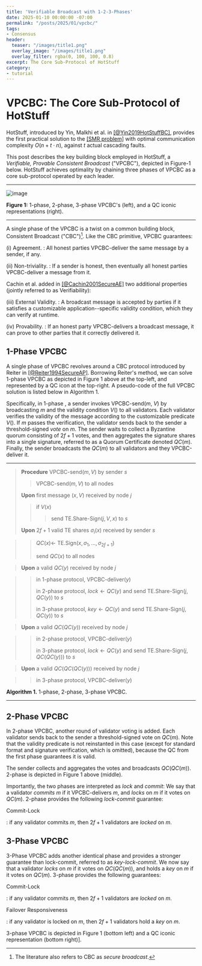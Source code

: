 ```yaml
---
title: 'Verifiable Broadcast with 1-2-3-Phases'
date: 2025-01-10 00:00:00 -07:00
permalink: "/posts/2025/01/vpcbc/"
tags:
- Consensus
header:
  teaser: "/images/title1.png"
  overlay_image: "/images/title1.png"
  overlay_filter: rgba(0, 100, 100, 0.8)
excerpt: The Core Sub-Protocol of HotStuff 
category:
- tutorial
---
```


# VPCBC: The Core Sub-Protocol of HotStuff 

HotStuff, introduced by Yin, Malkhi et al. in [[@Yin2019HotStuffBC]](https://api.semanticscholar.org/CorpusID:197644531),
provides the first practical solution to the
[[SMR problem]](https://malkhi.com/posts/2025/01/models/)
with optimal communication complexity $O(n + t \cdot n)$, against $t$ actual cascading faults. 

This post describes the key building block employed in HotStuff, a *Verifiable, Provable Consistent Broadcast* ("VPCBC"), depicted in Figure-1 below. HotStuff achieves optimality by chaining three phases of VPCBC as a core sub-protocol operated by each leader. 

---
![image](https://hackmd.io/_uploads/H14v-QJwJe.png)

**Figure 1:** 1-phase, 2-phase, 3-phase VPCBC's (left), and a QC iconic representations (right).

---

A single phase of the VPCBC is a twist on a common building block, Consistent
Broadcast ("CBC")[^1]. Like the CBC primitive, VPCBC guarantees:

(i) Agreement. 
: All honest parties VPCBC-deliver the same message by a sender, if any.

(ii) Non-triviality.
: If a sender is honest, then eventually all honest
parties VPCBC-deliver a message from it.

Cachin et al. added in [[@Cachin2001SecureAE]](https://api.semanticscholar.org/CorpusID:18716687) two additional properties (jointly referred to as Verifiability):

(iii) External Validity. 
: A broadcast message is accepted by parties if it
    satisfies a customizable application--specific validity condition,
    which they can verify at runtime.

(iv) Provability. 
: If an honest party VPCBC-delivers a broadcast message, it can
    prove to other parties that it correctly delivered it.

## 1-Phase VPCBC

A single phase of VPCBC revolves around a CBC protocol introduced by Reiter
in [[@Reiter1994SecureAP]](https://api.semanticscholar.org/CorpusID:1990309). Borrowing Reiter's method, we can solve 1-phase VPCBC as depicted in Figure 1 above at
the top-left, and represented by a QC icon at the top-right.
A pseudo-code of the full VPCBC
solution is listed below in Algorithm 1.

Specifically, in 1-phase , a sender invokes VPCBC-send($m$, $V$) by broadcasting $m$ and
the validity condition $V()$ to all validators. Each validator verifies
the validity of the message according to the customizable predicate
$V()$. If $m$ passes the verification, the validator sends back to the
sender a threshold-signed *vote* on $m$. The sender waits to collect a
Byzantine quorum consisting of $2f+1$ votes, and then aggregates the
signature shares into a single signature, referred to as a Quorum
Certificate denoted $QC(m)$. Finally, the sender broadcasts the $QC(m)$
to all validators and they VPCBC-deliver it.

---
> **Procedure** 
VPCBC-send($m, V$) by sender $s$
>> VPCBC-send($m, V$) to all nodes
>
> **Upon** first message $(x, V)$ received by node $j$
>
>> if  $V(x)$
>>> send TE.Share-Sign($j, V, x$) to $s$
>
>**Upon** $2f+1$ valid TE shares $\sigma_i(x)$ received by sender $s$

>> $QC(x) \gets$ TE.Sign($x, \sigma_1, ..., \sigma_{2f+1}$) 
>> 
>> send $QC(x)$ to all nodes

>**Upon** a valid $QC(y)$ received by node $j$

>> in 1-phase protocol, VPCBC-deliver($y$)
>> 
>> in 2-phase protocol, $lock \gets QC(y)$ and send TE.Share-Sign($j, QC(y)$) to $s$
>> 
>> in 3-phase protocol, $key \gets QC(y)$ and send TE.Share-Sign($j, QC(y)$) to $s$

> **Upon** a valid $QC(QC(y))$ received by node $j$

>> in 2-phase protocol, VPCBC-deliver($y$) 
>> 
>> in 3-phase protocol, $lock \gets QC(y)$ and send TE.Share-Sign($j, QC(QC(y))$) to $s$

> **Upon** a valid $QC(QC(QC(y)))$ received by node $j$

>> in 3-phase protocol, VPCBC-deliver($y$)

**Algorithm 1.** 1-phase, 2-phase, 3-phase VPCBC. 

---

## 2-Phase  VPCBC

In 2-phase VPCBC, another round of validator voting is added. Each validator
sends back to the sender a threshold-signed vote on $QC(m)$. Note that
the validity predicate is not reinstanted in this case (except for standard
format and signature verification, which is omitted), because the QC
from the first phase guarantees it is valid.

The sender collects and aggregates the votes and broadcasts $QC(QC(m))$.
2-phase is depicted in Figure 1 above (middle).

Importantly, the two phases are interpreted as *lock* and *commit*: We
say that a validator *commits* $m$ if it VPCBC-delivers $m$, and *locks* on
$m$ if it votes on $QC(m)$. 2-phase provides the following *lock-commit*
guarantee:

Commit-Lock

:   if any validator commits $m$, then $2f+1$ validators are *locked* on
    $m$.

## 3-Phase  VPCBC

3-Phase VPCBC adds another identical phase and provides a stronger guarantee than
lock-commit, referred to as *key-lock-commit*. We now say that a validator
*locks* on $m$ if it votes on $QC(QC(m))$, and holds a *key* on $m$ if
it votes on $QC(m)$. 3-phase provides the following guarantees:

Commit-Lock

:   if any validator commits $m$, then $2f+1$ validators are *locked* on
    $m$.

Failover Responsiveness

:   if any validator is locked on $m$, then $2f+1$ validators hold a
    *key* on $m$.

3-phase VPCBC is depicted in Figure 1 (bottom left) and a QC iconic representation
(bottom right)].

[^1]: The literature also refers to CBC as *secure broadcast*.

